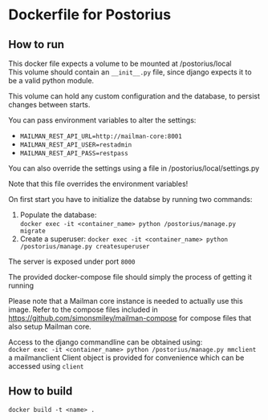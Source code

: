 # Dockerfile for Postorius

## How to run

This docker file expects a volume to be mounted at /postorius/local  
This volume should contain an `__init__.py` file, since django expects it to be
a valid python module.

This volume can hold any custom configuration and the database, to persist
changes between starts.

You can pass environment variables to alter the settings:
- `MAILMAN_REST_API_URL=http://mailman-core:8001`
- `MAILMAN_REST_API_USER=restadmin`
- `MAILMAN_REST_API_PASS=restpass`

You can also override the settings using a file in /postorius/local/settings.py

Note that this file overrides the environment variables!

On first start you have to initialize the databse by running two commands:
1. Populate the database:  
`docker exec -it <container_name> python /postorius/manage.py migrate`
2. Create a superuser:
`docker exec -it <container_name> python /postorius/manage.py createsuperuser`

The server is exposed under port `8000`

The provided docker-compose file should simply the process of getting it running

Please note that a Mailman core instance is needed to actually use this image. Refer to the compose files included in https://github.com/simonsmiley/mailman-compose for compose files that also setup Mailman core.

Access to the django commandline can be obtained using:  
`docker exec -it <container_name> python /postorius/manage.py mmclient`  
a mailmanclient Client object is provided for convenience which can be accessed using `client`


## How to build

`docker build -t <name> .`
